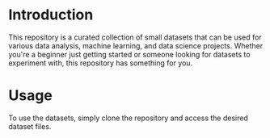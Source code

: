 # **Introduction**
This repository is a curated collection of small datasets that can be used for various data analysis, machine learning, and data science projects. Whether you're a beginner just getting started or someone looking for datasets to experiment with, this repository has something for you.

# **Usage**
To use the datasets, simply clone the repository and access the desired dataset files.
